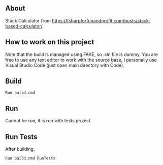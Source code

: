 ## About

Stack Calculator from https://fsharpforfunandprofit.com/posts/stack-based-calculator/ 

## How to work on this project

Note that the build is managed using FAKE, so .sln file is dummy.
You are free to use any text editor to work with the source base, 
I personally use Visual Studio Code (just open main directory with Code).

## Build

    Run build.cmd
    
## Run

Cannot be run, it is run with tests project

## Run Tests

After building,

    Run build.cmd RunTests
    